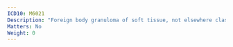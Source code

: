 ```yaml
---
ICD10: M6021
Description: "Foreign body granuloma of soft tissue, not elsewhere classified: Shoulder region"
Matters: No
Weight: 0
---
```

